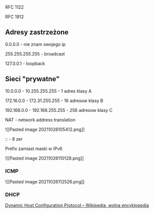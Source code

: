 RFC 1122

RFC 1812

## Adresy zastrzeżone

0.0.0.0 - nie znam swojego ip

255.255.255.255 - broadcast

127.0.0.1 - loopback

## Sieci "prywatne"

10.0.0.0 - 10.255.255.255 - 1 adres klasy A

172.16.0.0 - 172.31.255.255 - 16 adresow klasy B

192.168.0.0 - 192.168.255.255 - 256 adresow klasy C

NAT - network address translation

![[Pasted image 20211026105412.png]]

:: - 8 zer 

Prefix zamiast maski w IPv6

![[Pasted image 20211026110128.png]]

### ICMP

![[Pasted image 20211026112526.png]]

### DHCP
[Dynamic Host Configuration Protocol – Wikipedia, wolna encyklopedia](https://pl.wikipedia.org/wiki/Dynamic_Host_Configuration_Protocol)